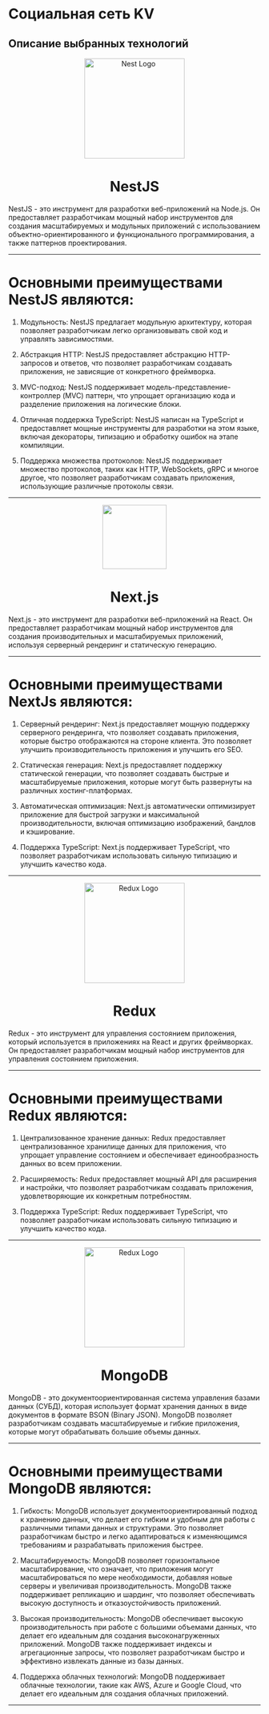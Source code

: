 # Социальная сеть KV

## Описание выбранных технологий

<div>

<div align="center">
  <a href="http://nestjs.com/" target="blank"><img src="https://nestjs.com/img/logo-small.svg" width="200" alt="Nest Logo" /></a>
  <h1 align="center">NestJS</h1>
</div>

<p>NestJS - это инструмент для разработки веб-приложений на Node.js. Он предоставляет разработчикам мощный набор инструментов для создания масштабируемых и модульных приложений с использованием объектно-ориентированного и функционального программирования, а также паттернов проектирования.</p>

<hr/>


<h1>Основными преимуществами NestJS являются:</h1>

1. Модульность: NestJS предлагает модульную архитектуру, которая позволяет разработчикам легко организовывать свой код и
   управлять зависимостями.<br/>

2. Абстракция HTTP: NestJS предоставляет абстракцию HTTP-запросов и ответов, что позволяет разработчикам создавать
   приложения, не зависящие от конкретного фреймворка.<br/>

3. MVC-подход: NestJS поддерживает модель-представление-контроллер (MVC) паттерн, что упрощает организацию кода и
   разделение приложения на логические блоки.<br/>

4. Отличная поддержка TypeScript: NestJS написан на TypeScript и предоставляет мощные инструменты для разработки на этом
   языке, включая декораторы, типизацию и обработку ошибок на этапе компиляции.<br/>

5. Поддержка множества протоколов: NestJS поддерживает множество протоколов, таких как HTTP, WebSockets, gRPC и многое
   другое, что позволяет разработчикам создавать приложения, использующие различные протоколы связи.<br/>

<hr/>

<div align="center">
  <a href="https://nextjs.org"><img src="https://assets.vercel.com/image/upload/v1662130559/nextjs/Icon_light_background.png" height="128"></a>
    <h1 align="center">Next.js</h1>
</div>

<p>Next.js - это инструмент для разработки веб-приложений на React. Он предоставляет разработчикам мощный набор инструментов для создания производительных и масштабируемых приложений, используя серверный рендеринг и статическую генерацию.</p>

<hr/>

<h1>Основными преимуществами NextJs являются:</h1>

1. Серверный рендеринг: Next.js предоставляет мощную поддержку серверного рендеринга, что позволяет создавать
   приложения, которые быстро отображаются на стороне клиента. Это позволяет улучшить производительность приложения и
   улучшить его SEO.<br/>

2. Статическая генерация: Next.js предоставляет поддержку статической генерации, что позволяет создавать быстрые и
   масштабируемые приложения, которые могут быть развернуты на различных хостинг-платформах.<br/>

3. Автоматическая оптимизация: Next.js автоматически оптимизирует приложение для быстрой загрузки и максимальной
   производительности, включая оптимизацию изображений, бандлов и кэширование.<br/>

4. Поддержка TypeScript: Next.js поддерживает TypeScript, что позволяет разработчикам использовать сильную типизацию и
   улучшить качество кода.<br/>

<hr/>

<div align="center">
  <a href="https://redux.js.org/" target="blank"><img src="https://redux.js.org/img/redux.svg" width="200" alt="Redux Logo" /></a>
  <h1 align="center">Redux</h1>
</div>

<p>Redux - это инструмент для управления состоянием приложения, который используется в приложениях на React и других фреймворках. Он предоставляет разработчикам мощный набор инструментов для управления состоянием приложения.</p>

<hr/>

<h1>Основными преимуществами Redux являются:</h1>

1. Централизованное хранение данных: Redux предоставляет централизованное хранилище данных для приложения, что упрощает
   управление состоянием и обеспечивает единообразность данных во всем приложении.<br/>

2. Расширяемость: Redux предоставляет мощный API для расширения и настройки, что позволяет разработчикам создавать
   приложения, удовлетворяющие их конкретным потребностям.<br/>

3. Поддержка TypeScript: Redux поддерживает TypeScript, что позволяет разработчикам использовать сильную типизацию и
   улучшить качество кода.<br/>

<hr/>


<div align="center">
  <a href="https://www.mongodb.com/" target="blank"><img src="https://webimages.mongodb.com/_com_assets/cms/kuyjf3vea2hg34taa-horizontal_default_slate_blue.svg?auto=format%252Ccompress" width="200" alt="Redux Logo" /></a>
  <h1 align="center">MongoDB</h1>
</div>

<p>MongoDB - это документоориентированная система управления базами данных (СУБД), которая использует формат хранения данных в виде документов в формате BSON (Binary JSON). MongoDB позволяет разработчикам создавать масштабируемые и гибкие приложения, которые могут обрабатывать большие объемы данных.</p>

<hr/>

<h1>Основными преимуществами MongoDB являются:</h1>

1. Гибкость: MongoDB использует документоориентированный подход к хранению данных, что делает его гибким и удобным для
   работы с различными типами данных и структурами. Это позволяет разработчикам быстро и легко адаптироваться к
   изменяющимся требованиям и разрабатывать приложения быстрее.<br/>

2. Масштабируемость: MongoDB позволяет горизонтальное масштабирование, что означает, что приложения могут
   масштабироваться по мере необходимости, добавляя новые серверы и увеличивая производительность. MongoDB также
   поддерживает репликацию и шардинг, что позволяет обеспечивать высокую доступность и отказоустойчивость
   приложений.<br/>

3. Высокая производительность: MongoDB обеспечивает высокую производительность при работе с большими объемами данных,
   что делает его идеальным для создания высоконагруженных приложений. MongoDB также поддерживает индексы и
   агрегационные запросы, что позволяет разработчикам быстро и эффективно извлекать данные из базы данных.<br/>

4. Поддержка облачных технологий: MongoDB поддерживает облачные технологии, такие как AWS, Azure и Google Cloud, что
   делает его идеальным для создания облачных приложений.<br/>

<hr/>

</div>